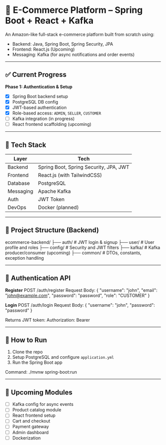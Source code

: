 
# 🛒 E-Commerce Platform – Spring Boot + React + Kafka

An Amazon-like full-stack e-commerce platform built from scratch using:
- Backend: Java, Spring Boot, Spring Security, JPA
- Frontend: React.js (Upcoming)
- Messaging: Kafka (for async notifications and order events)

---

## ✅ Current Progress

**Phase 1: Authentication & Setup**
- [x] Spring Boot backend setup
- [x] PostgreSQL DB config
- [x] JWT-based authentication
- [x] Role-based access: `ADMIN`, `SELLER`, `CUSTOMER`
- [ ] Kafka integration (in progress)
- [ ] React frontend scaffolding (upcoming)

---

## 🧱 Tech Stack

| Layer     | Tech                          |
|-----------|-------------------------------|
| Backend   | Spring Boot, Spring Security, JPA, JWT |
| Frontend  | React.js (with TailwindCSS)   |
| Database  | PostgreSQL                    |
| Messaging | Apache Kafka                  |
| Auth      | JWT Token                     |
| DevOps    | Docker (planned)              |

---

## 📁 Project Structure (Backend)

ecommerce-backend/
├── auth/                # JWT login & signup
├── user/                # User profile and roles
├── config/              # Security and JWT filters
├── kafka/               # Kafka producer/consumer (upcoming)
├── common/              # DTOs, constants, exception handling

---

## 🔐 Authentication API

**Register**
POST /auth/register
Request Body:
{
  "username": "john",
  "email": "john@example.com",
  "password": "password",
  "role": "CUSTOMER"
}

**Login**
POST /auth/login
Request Body:
{
  "username": "john",
  "password": "password"
}

Returns JWT token:
Authorization: Bearer <token>

---

## 🚀 How to Run

1. Clone the repo
2. Setup PostgreSQL and configure `application.yml`
3. Run the Spring Boot app

Command:
./mvnw spring-boot:run

---

## 🧭 Upcoming Modules

- [ ] Kafka config for async events
- [ ] Product catalog module
- [ ] React frontend setup
- [ ] Cart and checkout
- [ ] Payment gateway
- [ ] Admin dashboard
- [ ] Dockerization
